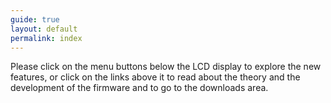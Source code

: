 ```yaml
---
guide: true
layout: default
permalink: index
---
```

Please click on the menu buttons below the LCD display to explore the new features, or click on the links above it to read about the theory and the development of the firmware and to go to the downloads area.



